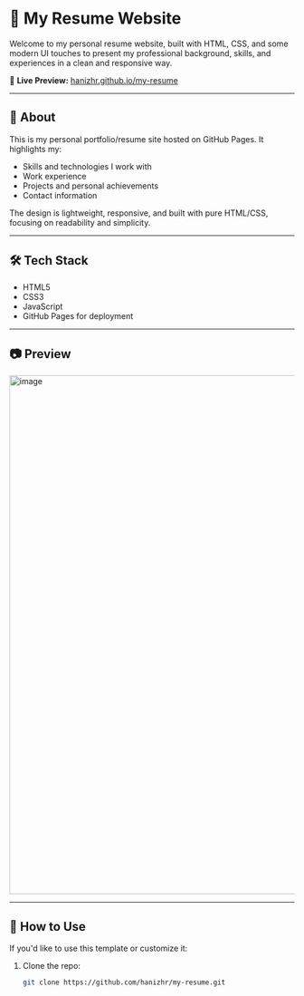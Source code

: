 # 💼 My Resume Website

Welcome to my personal resume website, built with HTML, CSS, and some modern UI touches to present my professional background, skills, and experiences in a clean and responsive way.

🔗 **Live Preview:** [hanizhr.github.io/my-resume](https://hanizhr.github.io/my-resume/)

---

## 📌 About

This is my personal portfolio/resume site hosted on GitHub Pages. It highlights my:

- Skills and technologies I work with
- Work experience
- Projects and personal achievements
- Contact information

The design is lightweight, responsive, and built with pure HTML/CSS, focusing on readability and simplicity.

---

## 🛠️ Tech Stack

- HTML5
- CSS3
- JavaScript
- GitHub Pages for deployment

---

## 📷 Preview

<img width="1377" height="916" alt="image" src="https://github.com/user-attachments/assets/f2fb6161-8274-4277-8892-53f6407f095d" />


---

## 🚀 How to Use

If you'd like to use this template or customize it:

1. Clone the repo:
   ```bash
   git clone https://github.com/hanizhr/my-resume.git

